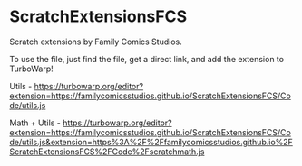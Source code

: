 # ScratchExtensionsFCS
Scratch extensions by Family Comics Studios.

To use the file, just find the file, get a direct link, and add the extension to TurboWarp!

Utils - https://turbowarp.org/editor?extension=https://familycomicsstudios.github.io/ScratchExtensionsFCS/Code/utils.js

Math + Utils - https://turbowarp.org/editor?extension=https://familycomicsstudios.github.io/ScratchExtensionsFCS/Code/utils.js&extension=https%3A%2F%2Ffamilycomicsstudios.github.io%2FScratchExtensionsFCS%2FCode%2Fscratchmath.js
